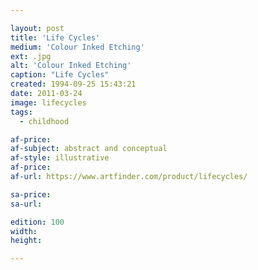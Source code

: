 ```yaml
---

layout: post
title: 'Life Cycles'
medium: 'Colour Inked Etching'
ext: .jpg
alt: 'Colour Inked Etching'
caption: "Life Cycles"
created: 1994-09-25 15:43:21
date: 2011-03-24
image: lifecycles
tags:
  - childhood

af-price:
af-subject: abstract and conceptual
af-style: illustrative
af-price:
af-url: https://www.artfinder.com/product/lifecycles/

sa-price:
sa-url:

edition: 100
width:
height:

---
```

